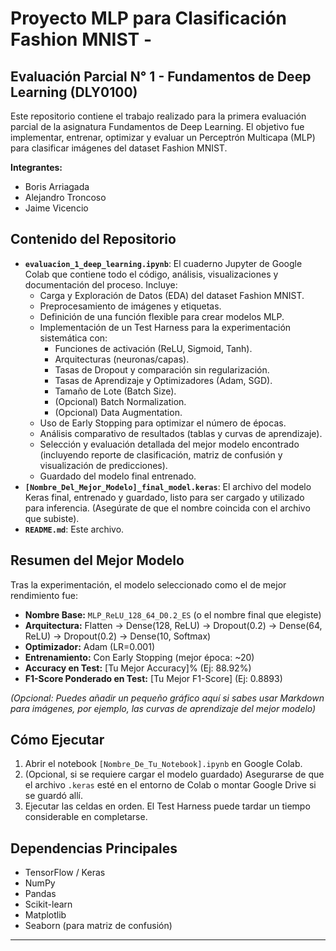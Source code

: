# Proyecto MLP para Clasificación Fashion MNIST - 
## Evaluación Parcial N° 1 - Fundamentos de Deep Learning (DLY0100)

Este repositorio contiene el trabajo realizado para la primera evaluación parcial de la asignatura Fundamentos de Deep Learning. El objetivo fue implementar, entrenar, optimizar y evaluar un Perceptrón Multicapa (MLP) para clasificar imágenes del dataset Fashion MNIST.

**Integrantes:**
*   Boris Arriagada
*   Alejandro Troncoso
*   Jaime Vicencio

## Contenido del Repositorio

*   **`evaluacion_1_deep_learning.ipynb`**: El cuaderno Jupyter de Google Colab que contiene todo el código, análisis, visualizaciones y documentación del proceso. Incluye:
    *   Carga y Exploración de Datos (EDA) del dataset Fashion MNIST.
    *   Preprocesamiento de imágenes y etiquetas.
    *   Definición de una función flexible para crear modelos MLP.
    *   Implementación de un Test Harness para la experimentación sistemática con:
        *   Funciones de activación (ReLU, Sigmoid, Tanh).
        *   Arquitecturas (neuronas/capas).
        *   Tasas de Dropout y comparación sin regularización.
        *   Tasas de Aprendizaje y Optimizadores (Adam, SGD).
        *   Tamaño de Lote (Batch Size).
        *   (Opcional) Batch Normalization.
        *   (Opcional) Data Augmentation.
    *   Uso de Early Stopping para optimizar el número de épocas.
    *   Análisis comparativo de resultados (tablas y curvas de aprendizaje).
    *   Selección y evaluación detallada del mejor modelo encontrado (incluyendo reporte de clasificación, matriz de confusión y visualización de predicciones).
    *   Guardado del modelo final entrenado.
*   **`[Nombre_Del_Mejor_Modelo]_final_model.keras`**: El archivo del modelo Keras final, entrenado y guardado, listo para ser cargado y utilizado para inferencia. (Asegúrate de que el nombre coincida con el archivo que subiste).
*   **`README.md`**: Este archivo.

## Resumen del Mejor Modelo

Tras la experimentación, el modelo seleccionado como el de mejor rendimiento fue:

*   **Nombre Base:** `MLP_ReLU_128_64_D0.2_ES` (o el nombre final que elegiste)
*   **Arquitectura:** Flatten -> Dense(128, ReLU) -> Dropout(0.2) -> Dense(64, ReLU) -> Dropout(0.2) -> Dense(10, Softmax)
*   **Optimizador:** Adam (LR=0.001)
*   **Entrenamiento:** Con Early Stopping (mejor época: ~20)
*   **Accuracy en Test:** [Tu Mejor Accuracy]% (Ej: 88.92%)
*   **F1-Score Ponderado en Test:** [Tu Mejor F1-Score] (Ej: 0.8893)

*(Opcional: Puedes añadir un pequeño gráfico aquí si sabes usar Markdown para imágenes, por ejemplo, las curvas de aprendizaje del mejor modelo)*

## Cómo Ejecutar

1.  Abrir el notebook `[Nombre_De_Tu_Notebook].ipynb` en Google Colab.
2.  (Opcional, si se requiere cargar el modelo guardado) Asegurarse de que el archivo `.keras` esté en el entorno de Colab o montar Google Drive si se guardó allí.
3.  Ejecutar las celdas en orden. El Test Harness puede tardar un tiempo considerable en completarse.

## Dependencias Principales

*   TensorFlow / Keras
*   NumPy
*   Pandas
*   Scikit-learn
*   Matplotlib
*   Seaborn (para matriz de confusión)

---
